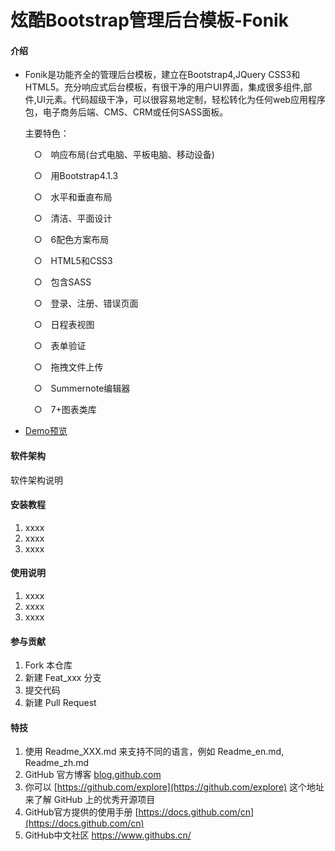# 炫酷Bootstrap管理后台模板-Fonik

#### 介绍

- Fonik是功能齐全的管理后台模板，建立在Bootstrap4,JQuery CSS3和HTML5。充分响应式后台模板，有很干净的用户UI界面，集成很多组件,部件,UI元素。代码超级干净，可以很容易地定制，轻松转化为任何web应用程序包，电子商务后端、CMS、CRM或任何SASS面板。

  主要特色：

  　○　响应布局(台式电脑、平板电脑、移动设备)

  　○　用Bootstrap4.1.3

  　○　水平和垂直布局

  　○　清洁、平面设计

  　○　6配色方案布局

  　○　HTML5和CSS3

  　○　包含SASS

  　○　登录、注册、错误页面

  　○　日程表视图

  　○　表单验证

  　○　拖拽文件上传

  　○　Summernote编辑器

  　○　7+图表类库

- [Demo预览](https://sunyctf.github.io/front-end-demos/css-effects/炫酷Bootstrap管理后台模板-Fonik/index.html)

#### 软件架构
软件架构说明


#### 安装教程

1.  xxxx
2.  xxxx
3.  xxxx

#### 使用说明

1.  xxxx
2.  xxxx
3.  xxxx

#### 参与贡献

1.  Fork 本仓库
2.  新建 Feat_xxx 分支
3.  提交代码
4.  新建 Pull Request


#### 特技

1.  使用 Readme\_XXX.md 来支持不同的语言，例如 Readme\_en.md, Readme\_zh.md
2.  GitHub 官方博客 [blog.github.com](https://github.blog)
3.  你可以 [https://github.com/explore](https://github.com/explore) 这个地址来了解 GitHub 上的优秀开源项目
4.  GitHub官方提供的使用手册 [https://docs.github.com/cn](https://docs.github.com/cn)
5.  GitHub中文社区 https://www.githubs.cn/
